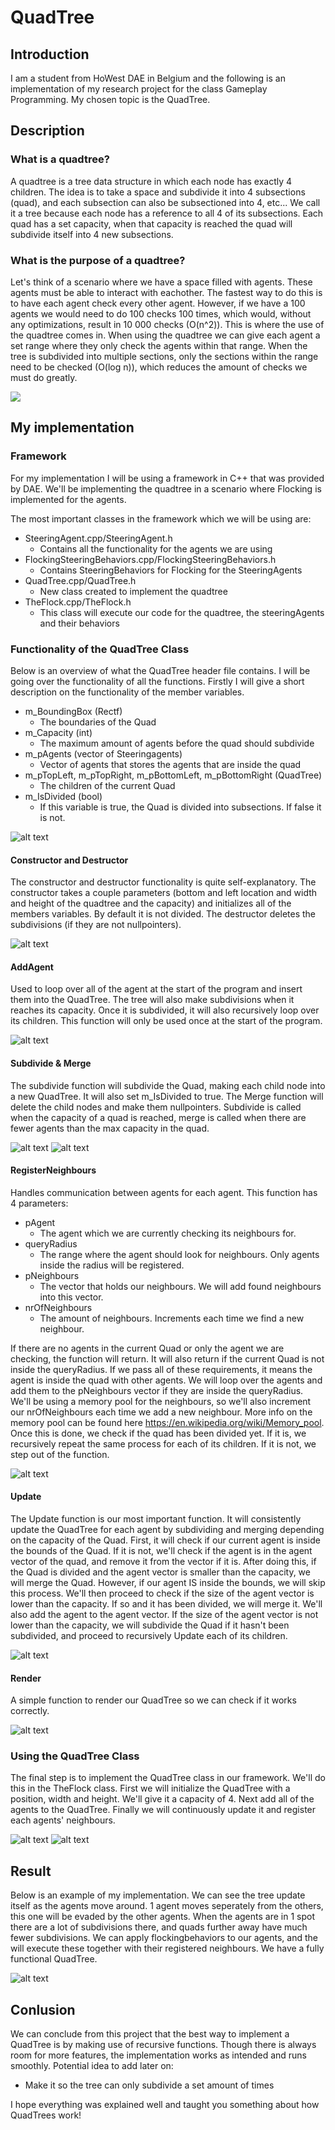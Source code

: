 # QuadTree
## Introduction
I am a student from HoWest DAE in Belgium and the following is an implementation of my research project for the class Gameplay Programming. My chosen topic is the QuadTree.

## Description
### What is a quadtree?
A quadtree is a tree data structure in which each node has exactly 4 children. The idea is to take a space and subdivide it into 4 subsections  (quad), and each subsection can 
also be subsectioned into 4, etc... We call it a tree because each node has a reference to all 4 of its subsections. Each quad has a set capacity, when that capacity is reached
the quad will subdivide itself into 4 new subsections.


### What is the purpose of a quadtree?
Let's think of a scenario where we have a space filled with agents. These agents must be able to interact with eachother. The fastest way to do this is to have each agent check
every other agent. However, if we have a 100 agents we would need to do 100 checks 100 times, which would, without any optimizations, result in 10 000 checks (O(n^2)). This
is where the use of the quadtree comes in. When using the quadtree we can give each agent a set range where they only check the agents within that range. When the tree is
subdivided into multiple sections, only the sections within the range need to be checked (O(log n)), which reduces the amount of checks we must do greatly.

![](https://github.com/GianniWalraet/QuadTree/blob/master/Media/QuadTreeExample.gif)

## My implementation
### Framework
For my implementation I will be using a framework in C++ that was provided by DAE. We'll be implementing the quadtree in a scenario where Flocking is implemented for the agents.

The most important classes in the framework which we will be using are:

- SteeringAgent.cpp/SteeringAgent.h
  - Contains all the functionality for the agents we are using
- FlockingSteeringBehaviors.cpp/FlockingSteeringBehaviors.h
  - Contains SteeringBehaviors for Flocking for the SteeringAgents
- QuadTree.cpp/QuadTree.h
  - New class created to implement the quadtree
- TheFlock.cpp/TheFlock.h
  - This class will execute our code for the quadtree, the steeringAgents and their behaviors

### Functionality of the QuadTree Class
Below is an overview of what the QuadTree header file contains. I will be going over the functionality of all the functions. Firstly I will give a short description on the
functionality of the member variables.

- m_BoundingBox (Rectf)
  - The boundaries of the Quad
- m_Capacity (int)
  - The maximum amount of agents before the quad should subdivide
- m_pAgents (vector of Steeringagents)
  - Vector of agents that stores the agents that are inside the quad
- m_pTopLeft, m_pTopRight, m_pBottomLeft, m_pBottomRight (QuadTree)
  - The children of the current Quad
- m_IsDivided (bool)
  - If this variable is true, the Quad is divided into subsections. If false it is not.
  
![alt text](https://github.com/GianniWalraet/QuadTree/blob/master/Media/QT_Header.PNG)

#### Constructor and Destructor
The constructor and destructor functionality is quite self-explanatory. The constructor takes a couple parameters (bottom and left location and width and height of the quadtree
and the capacity) and initializes all of the members variables. By default it is not divided. The destructor deletes the subdivisions (if they are not nullpointers).

![alt text](https://github.com/GianniWalraet/QuadTree/blob/master/Media/QT_Construct_Destruct.PNG)

#### AddAgent
Used to loop over all of the agent at the start of the program and insert them into the QuadTree. The tree will also make subdivisions when it reaches
its capacity. Once it is subdivided, it will also recursively loop over its children. This function will only be used once at the start of the program.

![alt text](https://github.com/GianniWalraet/QuadTree/blob/master/Media/QT_AddAgent.PNG)

#### Subdivide & Merge
The subdivide function will subdivide the Quad, making each child node into a new QuadTree. It will also set m_IsDivided to true. The Merge function will delete the child nodes
and make them nullpointers. Subdivide is called when the capacity of a quad is reached, merge is called when there are fewer agents than the max capacity in the quad.

![alt text](https://github.com/GianniWalraet/QuadTree/blob/master/Media/QT_Subdivide.PNG)
![alt text](https://github.com/GianniWalraet/QuadTree/blob/master/Media/QT_Merge.PNG)

#### RegisterNeighbours
Handles communication between agents for each agent. This function has 4 parameters:

- pAgent
  - The agent which we are currently checking its neighbours for.
- queryRadius
  - The range where the agent should look for neighbours. Only agents inside the radius will be registered.
- pNeighbours
  - The vector that holds our neighbours. We will add found neighbours into this vector.
- nrOfNeighbours
  - The amount of neighbours. Increments each time we find a new neighbour.

If there are no agents in the current Quad or only the agent we are checking, the function will return. It will also return if the current Quad is not inside the queryRadius.
If we pass all of these requirements, it means the agent is inside the quad with other agents. We will loop over the agents and add them to the pNeighbours vector if they are
inside the queryRadius. We'll be using a memory pool for the neighbours, so we'll also increment our nrOfNeighbours each time we add a new neighbour. More info on the memory pool
can be found here https://en.wikipedia.org/wiki/Memory_pool.  Once this is done, we check if the quad has been divided yet. If it is, we recursively repeat the same process for
each of its children. If it is not, we step out of the function.

![alt text](https://github.com/GianniWalraet/QuadTree/blob/master/Media/QT_RegisterNeighbours.PNG)

#### Update
The Update function is our most important function. It will consistently update the QuadTree for each agent by subdividing and merging depending on the capacity of the Quad.
First, it will check if our current agent is inside the bounds of the Quad. If it is not, we'll check if the agent is in the agent vector of the quad, and remove it from
the vector if it is. After doing this, if the Quad is divided and the agent vector is smaller than the capacity, we will merge the Quad. However, if our agent IS inside the
bounds, we will skip this process. We'll then proceed to check if the size of the agent vector is lower than the capacity. If so and it has been divided, we will merge it.
We'll also add the agent to the agent vector. If the size of the agent vector is not lower than the capacity, we will subdivide the Quad if it hasn't been subdivided, and 
proceed to recursively Update each of its children.

![alt text](https://github.com/GianniWalraet/QuadTree/blob/master/Media/QT_Update.PNG)

#### Render
A simple function to render our QuadTree so we can check if it works correctly.

![alt text](https://github.com/GianniWalraet/QuadTree/blob/master/Media/QT_Render.PNG)

### Using the QuadTree Class
The final step is to implement the QuadTree class in our framework. We'll do this in the TheFlock class. First we will initialize the QuadTree with a position, width and height.
We'll give it a capacity of 4. Next add all of the agents to the QuadTree. Finally we will continuously update it and register each agents' neighbours.

![alt text](https://github.com/GianniWalraet/QuadTree/blob/master/Media/QT_Initialize.PNG)
![alt text](https://github.com/GianniWalraet/QuadTree/blob/master/Media/QT_UpdateTree.PNG)

## Result
Below is an example of my implementation. We can see the tree update itself as the agents move around. 1 agent moves seperately from the others, this one will be evaded by the
other agents. When the agents are in 1 spot there are a lot of subdivisions there, and quads further away have much fewer subdivisions. We can apply flockingbehaviors to our
agents, and the will execute these together with their registered neighbours. We have a fully functional QuadTree.

![alt text](https://github.com/GianniWalraet/QuadTree/blob/master/Media/Result.gif)

## Conlusion
We can conclude from this project that the best way to implement a QuadTree is by making use of recursive functions. Though there is always room for more features, the
implementation works as intended and runs smoothly. Potential idea to add later on:
- Make it so the tree can only subdivide a set amount of times


I hope everything was explained well and taught you something about how QuadTrees work!
